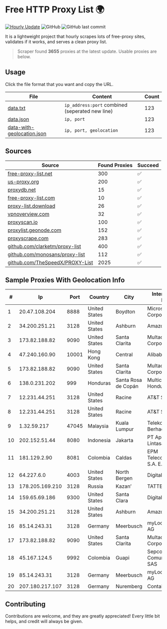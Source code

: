 
# Free HTTP Proxy List 🌍

[![Hourly Update](https://github.com/mertguvencli/http-proxy-list/actions/workflows/main.yml/badge.svg?branch=main)](https://github.com/mertguvencli/http-proxy-list/actions/workflows/main.yml)
![GitHub](https://img.shields.io/github/license/mertguvencli/http-proxy-list)
![GitHub last commit](https://img.shields.io/github/last-commit/mertguvencli/http-proxy-list)

It is a lightweight project that hourly scrapes lots of free-proxy sites, validates if it works, and serves a clean proxy list.


> Scraper found **3655** proxies at the latest update. Usable proxies are below.

## Usage

Click the file format that you want and copy the URL.


|File|Content|Count|
|----|-------|-----|
|[data.txt](https://raw.githubusercontent.com/mertguvencli/http-proxy-list/main/proxy-list/data.txt)|`ip_address:port` combined (seperated new line)|123|
|[data.json](https://raw.githubusercontent.com/mertguvencli/http-proxy-list/main/proxy-list/data.json)|`ip, port`|123|
|[data-with-geolocation.json](https://raw.githubusercontent.com/mertguvencli/http-proxy-list/main/proxy-list/data-with-geolocation.json)|`ip, port, geolocation`|123|

## Sources

|Source|Found Proxies|Succeed|
|------|-------------|-------|
|[free-proxy-list.net](https://free-proxy-list.net)|300|✅|
|[us-proxy.org](https://www.us-proxy.org)|200|✅|
|[proxydb.net](http://proxydb.net)|15|✅|
|[free-proxy-list.com](https://free-proxy-list.com/?page=&port=&type%5B%5D=http&type%5B%5D=https&up_time=0&search=Search)|10|✅|
|[proxy-list.download](https://www.proxy-list.download/HTTP)|26|✅|
|[vpnoverview.com](https://vpnoverview.com/privacy/anonymous-browsing/free-proxy-servers)|32|✅|
|[proxyscan.io](https://www.proxyscan.io)|100|✅|
|[proxylist.geonode.com](https://proxylist.geonode.com/api/proxy-list?limit=300&page=1&sort_by=lastChecked&sort_type=desc&protocols=http,https)|152|✅|
|[proxyscrape.com](https://api.proxyscrape.com/v2/?request=displayproxies&protocol=http&timeout=10000&country=all&ssl=all&anonymity=all)|283|✅|
|[github.com/clarketm/proxy-list](https://raw.githubusercontent.com/clarketm/proxy-list/master/proxy-list-raw.txt)|400|✅|
|[github.com/monosans/proxy-list](https://raw.githubusercontent.com/monosans/proxy-list/main/proxies/http.txt)|112|✅|
|[github.com/TheSpeedX/PROXY-List](https://raw.githubusercontent.com/TheSpeedX/PROXY-List/master/http.txt)|2025|✅|


## Sample Proxies With Geolocation Info

|#|Ip|Port|Country|City|Internet Service Provider|
|-|--|----|-------|----|-------------------------|
|1|20.47.108.204|8888|United States|Boydton|Microsoft Corporation|
|2|34.200.251.21|3128|United States|Ashburn|Amazon.com, Inc.|
|3|173.82.188.82|9090|United States|Santa Clarita|Multacom Corporation|
|4|47.240.160.90|10001|Hong Kong|Central|Alibaba.com LLC|
|5|173.82.188.82|9090|United States|Santa Clarita|Multacom Corporation|
|6|138.0.231.202|999|Honduras|Santa Rosa de Copán|Multicable De Honduras|
|7|12.231.44.251|3128|United States|Racine|AT&T Services, Inc.|
|8|12.231.44.251|3128|United States|Racine|AT&T Services, Inc.|
|9|1.32.59.217|47045|Malaysia|Kuala Lumpur|Telekom Malaysia Berhad|
|10|202.152.51.44|8080|Indonesia|Jakarta|PT Aplikanusa Lintasarta|
|11|181.129.2.90|8081|Colombia|Caldas|EPM Telecomunicaciones S.A. E.S.P.|
|12|64.227.6.0|4003|United States|North Bergen|DigitalOcean, LLC|
|13|178.205.169.210|3128|Russia|Kazan’|TATTELECOM|
|14|159.65.69.186|9300|United States|Santa Clara|DigitalOcean, LLC|
|15|34.200.251.21|3128|United States|Ashburn|Amazon.com, Inc.|
|16|85.14.243.31|3128|Germany|Meerbusch|myLoc managed IT AG|
|17|173.82.188.82|9090|United States|Santa Clarita|Multacom Corporation|
|18|45.167.124.5|9992|Colombia|Guapi|Sepcom Comunicaciones SAS|
|19|85.14.243.31|3128|Germany|Meerbusch|myLoc managed IT AG|
|20|207.180.217.107|3128|Germany|Nuremberg|Contabo GmbH|



## Contributing

Contributions are welcome, and they are greatly appreciated! Every
little bit helps, and credit will always be given.

